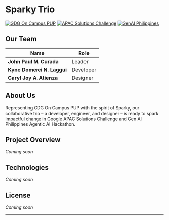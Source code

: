 # Sparky Trio

[![GDG On Campus PUP](https://img.shields.io/badge/GDG-On%20Campus%20PUP-4285F4?style=for-the-badge&logo=google&logoColor=white)](https://gdg.community.dev/gdg-on-campus-polytechnic-university-of-the-philippines-manila-philippines/)
[![APAC Solutions Challenge](https://img.shields.io/badge/APAC-Solutions%20Challenge-FBBC04?style=for-the-badge&logo=google&logoColor=white)](https://vision.hack2skill.com/event/apacsolutionchallenge/?utm_source=hack2skill&utm_medium=homepage)
[![GenAI Philippines](https://img.shields.io/badge/GenAI-Agentic%20AI%20Hackathon-34A853?style=for-the-badge&logo=openai&logoColor=white)](https://www.facebook.com/share/p/1ELw8kANGN/)

## Our Team

| Name | Role |
|------|------|
| **John Paul M. Curada** | Leader |
| **Kyne Domerei N. Laggui** | Developer |
| **Caryl Joy A. Atienza** | Designer |

## About Us

Representing GDG On Campus PUP with the spirit of Sparky, our collaborative trio – a developer, engineer, and designer – is ready to spark impactful change in Google APAC Solutions Challenge and Gen AI Philippines Agentic AI Hackathon.

## Project Overview

_Coming soon_

## Technologies

_Coming soon_

## License

_Coming soon_

---

